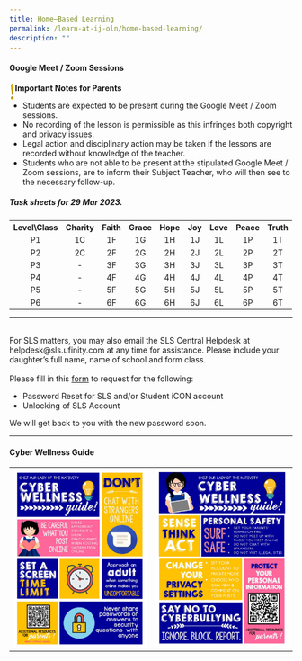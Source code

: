 ```yaml
---
title: Home–Based Learning
permalink: /learn-at-ij-oln/home-based-learning/
description: ""
---
```

<h4><strong>Google Meet / Zoom Sessions</strong></h4>
<img style="width: 2%;" src="/images/emark.gif" align = "left" />
<p><strong>Important Notes for Parents</strong></p>
<ul>
<li>Students are expected to be present during the Google Meet / Zoom sessions. </li>
<li>No recording of the lesson is permissible as this infringes both copyright and privacy issues. </li>
<li>Legal action and disciplinary action may be taken if the lessons are recorded without knowledge of the teacher. </li>
<li>Students who are not able to be present at the stipulated Google Meet / Zoom sessions, are to inform their Subject Teacher, who will then see to the necessary follow-up.</li>
</ul>

<h5>Task sheets for 29 Mar 2023.</h5>
<table>
<tbody>
<tr>
<th style="text-align: center;">Level\Class</th>
<th style="text-align: center;">Charity</th>
<th style="text-align: center;">Faith</th>
<th style="text-align: center;">Grace</th>
<th style="text-align: center;">Hope</th>
<th style="text-align: center;">Joy</th>
<th style="text-align: center;">Love</th>
<th style="text-align: center;">Peace</th>
<th style="text-align: center;">Truth</th>
</tr>
<tr>
<td style="text-align: center;">P1</td>
<td style="text-align: center;">1C</td>
<td style="text-align: center;">1F</td>
<td style="text-align: center;">1G</td>
<td style="text-align: center;">1H</td>
<td style="text-align: center;">1J</td>
<td style="text-align: center;">1L</td>
<td style="text-align: center;">1P</td>
<td style="text-align: center;">1T</td>
</tr>
	<tr>
<td style="text-align: center;">P2</td>
<td style="text-align: center;">2C</td>
<td style="text-align: center;">2F</td>
<td style="text-align: center;">2G</td>
<td style="text-align: center;">2H</td>
<td style="text-align: center;">2J</td>
<td style="text-align: center;">2L</td>
<td style="text-align: center;">2P</td>
<td style="text-align: center;">2T</td>
</tr>
<tr>
<td style="text-align: center;">P3</td>
<td style="text-align: center;"> - </td>
<td style="text-align: center;">3F</td>
<td style="text-align: center;">3G</td>
<td style="text-align: center;">3H</td>
<td style="text-align: center;">3J</td>
<td style="text-align: center;">3L</td>
<td style="text-align: center;">3P</td>
<td style="text-align: center;">3T</td>
</tr>
<tr>
<td style="text-align: center;">P4</td>
<td style="text-align: center;"> - </td>
<td style="text-align: center;">4F</td>
<td style="text-align: center;">4G</td>
<td style="text-align: center;">4H</td>
<td style="text-align: center;">4J</td>
<td style="text-align: center;">4L</td>
<td style="text-align: center;">4P</td>
<td style="text-align: center;">4T</td>
</tr>
<tr>
<td style="text-align: center;">P5</td>
<td style="text-align: center;"> - </td>
<td style="text-align: center;">5F</td>
<td style="text-align: center;">5G</td>
<td style="text-align: center;">5H</td>
<td style="text-align: center;">5J</td>
<td style="text-align: center;">5L</td>
<td style="text-align: center;">5P</td>
<td style="text-align: center;">5T</td>
</tr
	<tr>
<td style="text-align: center;">P6</td>
<td style="text-align: center;"> - </td>
<td style="text-align: center;">6F</td>
<td style="text-align: center;">6G</td>
<td style="text-align: center;">6H</td>
<td style="text-align: center;">6J</td>
<td style="text-align: center;">6L</td>
<td style="text-align: center;">6P</td>
<td style="text-align: center;">6T</td>
</tr
</tbody>
</table>
<hr>
<br>
For SLS matters, you may also email the SLS Central Helpdesk at helpdesk@sls.ufinity.com at any time for assistance. Please include your daughter&rsquo;s full name, name of school and form class.
<br><br>
Please fill in this&nbsp;<a href="https://go.gov.sg/chijolnpasswordreset" target="_blank" rel="noopener">form</a>&nbsp;to request for the following:

<ul>
<li>Password Reset for SLS and/or Student iCON account</li>
<li>Unlocking of SLS Account</li>
</ul>
<p>We will get back to you with the new password soon.</p>
<hr>
<h4><strong>Cyber Wellness Guide</strong></h4>
<table style="border-collapse: collapse; width: 100%;" border="0">
<tbody>
<tr>
<td style="width: 50%;"><img src="/images/home2.jpg"></td>
<td style="width: 50%;"><img src="/images/home3.jpg"></td>
</tr>
</tbody>
</table>